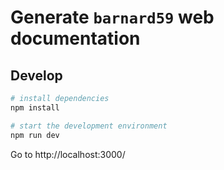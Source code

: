 # Generate `barnard59` web documentation

## Develop

```sh
# install dependencies
npm install

# start the development environment
npm run dev
```

Go to http://localhost:3000/
